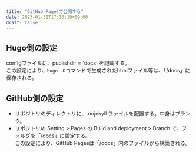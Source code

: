 ```yaml
---
title: "GitHub Pagesで公開する"
date: 2023-01-31T17:10:19+09:00
draft: false
---
```

## Hugo側の設定
configファイルに、publishdir = 'docs' を記載する。  
この設定により、`hugo -D`コマンドで生成されたhtmlファイル等は、「/docs」に保存される。  

## GitHub側の設定
- リポジトリのディレクトリに、.nojekyll ファイルを配置する。中身はブランク。
- リポジトリの Setting > Pages の Build and deployment > Branch で、フォルダを「/docs」に設定する。  
  この設定により、GitHub Pagesは「/docs」内のファイルから構築される。



